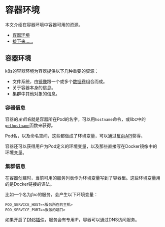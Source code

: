 # 容器环境

本文介绍在容器环境中容器可用的资源。

- [容器环境](#容器环境)
- [接下来……](#接下来)

## 容器环境

k8s的容器环境为容器提供以下几种重要的资源：

- 文件系统，由[镜像](镜像.md)跟一个或多个[数据卷]()组合而成。
- 关于容器本身的信息。
- 集群中其他对象的信息。

### 容器信息

容器的*主机名*就是容器所在Pod的名字。可以用`hostname`命令，或libc中的[`gethostname`](http://man7.org/linux/man-pages/man2/gethostname.2.html)函数来获得。

Pod名，以及命名空间，这些都做成了环境变量，可以通过[反向API]()获得。

容器还可以获得用户为Pod定义的环境变量，以及那些直接写在Docker镜像中的环境变量。

### 集群信息

在容器创建时，当前可用的服务列表作为环境变量写到了容器里。这些环境变量用的是Docker链接的语法。

比如一个名为*foo*的服务，会产生以下环境变量：

```properties
FOO_SERVICE_HOST=<服务所在的主机>
FOO_SERVICE_PORT=<服务的端口>
```

如果开启了[DNS插件](https://github.com/kubernetes/kubernetes/tree/master/cluster/addons/dns/)，服务会有专用IP，容器可以通过DNS访问服务。